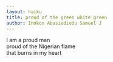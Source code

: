 ```yaml
---
layout: haiku
title: proud of the green white green
author: Inokon Abasiediedu Samuel J
---
```


I am a proud man<br>
proud of the Nigerian flame<br>
that burns in my heart<br>